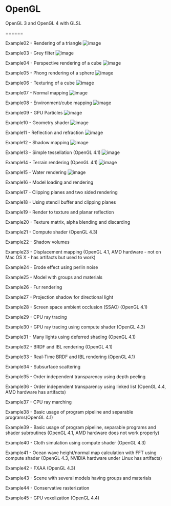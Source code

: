 OpenGL
======

OpenGL 3 and OpenGL 4 with GLSL

======
	
Example02 - Rendering of a triangle
![image](https://github.com/BobLChen/OpenGLExample/blob/master/images/test2.png?raw=true)

Example03 - Grey filter
![image](https://github.com/BobLChen/OpenGLExample/blob/master/images/test3.png?raw=true)
	
Example04 - Perspective rendering of a cube
![image](https://github.com/BobLChen/OpenGLExample/blob/master/images/test4.png?raw=true)

Example05 - Phong rendering of a sphere
![image](https://github.com/BobLChen/OpenGLExample/blob/master/images/test5.png?raw=true)

Example06 - Texturing of a cube
![image](https://github.com/BobLChen/OpenGLExample/blob/master/images/test6.png?raw=true)

Example07 - Normal mapping
![image](https://github.com/BobLChen/OpenGLExample/blob/master/images/test7.png?raw=true)

Example08 - Environment/cube mapping
![image](https://github.com/BobLChen/OpenGLExample/blob/master/images/test8.png?raw=true)

Example09 - GPU Particles
![image](https://github.com/BobLChen/OpenGLExample/blob/master/images/test9.png?raw=true)

Example10 - Geometry shader
![image](https://github.com/BobLChen/OpenGLExample/blob/master/images/test10.png?raw=true)

Example11 - Reflection and refraction
![image](https://github.com/BobLChen/OpenGLExample/blob/master/images/test11.png?raw=true)

Example12 - Shadow mapping
![image](https://github.com/BobLChen/OpenGLExample/blob/master/images/test12.png?raw=true)

Example13 - Simple tessellation (OpenGL 4.1)
![image](https://github.com/BobLChen/OpenGLExample/blob/master/images/test13.png?raw=true)

Example14 - Terrain rendering (OpenGL 4.1)
![image](https://github.com/BobLChen/OpenGLExample/blob/master/images/test14.png?raw=true)

Example15 - Water rendering
![image](https://github.com/BobLChen/OpenGLExample/blob/master/images/test15.png?raw=true)

Example16 - Model loading and rendering

Example17 - Clipping planes and two sided rendering

Example18 - Using stencil buffer and clipping planes

Example19 - Render to texture and planar reflection

Example20 - Texture matrix, alpha blending and discarding

Example21 - Compute shader (OpenGL 4.3)

Example22 - Shadow volumes

Example23 - Displacement mapping (OpenGL 4.1, AMD hardware - not on Mac OS X - has artifacts but used to work)

Example24 - Erode effect using perlin noise

Example25 - Model with groups and materials

Example26 - Fur rendering

Example27 - Projection shadow for directional light

Example28 - Screen space ambient occlusion (SSAO) (OpenGL 4.1)

Example29 - CPU ray tracing

Example30 - GPU ray tracing using compute shader (OpenGL 4.3)

Example31 - Many lights using deferred shading (OpenGL 4.1)

Example32 - BRDF and IBL rendering (OpenGL 4.1)

Example33 - Real-Time BRDF and IBL rendering (OpenGL 4.1)

Example34 - Subsurface scattering

Example35 - Order independent transparency using depth peeling

Example36 - Order independent transparency using linked list (OpenGL 4.4, AMD hardware has artifacts)

Example37 - CPU ray marching

Example38 - Basic usage of program pipeline and separable programs(OpenGL 4.1)

Example39 - Basic usage of program pipeline, separable programs and shader subroutines (OpenGL 4.1, AMD hardware does not work properly)

Example40 - Cloth simulation using compute shader (OpenGL 4.3)

Example41 - Ocean wave height/normal map calculation with FFT using compute shader (OpenGL 4.3, NVIDIA hardware under Linux has artifacts)

Example42 - FXAA (OpenGL 4.3)

Example43 - Scene with several models having groups and materials

Example44 - Conservative rasterization

Example45 - GPU voxelization (OpenGL 4.4)
